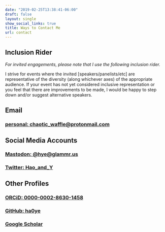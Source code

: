 ```yaml
---
date: "2019-02-25T13:38:41-06:00"
draft: false
layout: single
show_social_links: true
title: Ways to Contact Me
url: contact
---
```


## Inclusion Rider

_For invited engagements, please note that I use the following inclusion rider._

I strive for events where the invited [speakers/panelists/etc] are representative of the diversity (along whichever axes) of the appropriate audience. If your event has not yet considered inclusive representation or you feel that there are improvements to be made, I would be happy to step down and/or suggest alternative speakers.

## Email

### [personal: chaotic_waffle@protonmail.com](mailto:chaotic_waffle@protonmail.com)

## Social Media Accounts

### [Mastodon: @hye@glammr.us](https://glammr.us/@hye/)

### [Twitter: Hao_and_Y](https://twitter.com/Hao_and_Y)

## Other Profiles

### [ORCiD: 0000-0002-8630-1458](http://orcid.org/0000-0002-8630-1458)

### [GitHub: ha0ye](https://github.com/ha0ye/haoye.us)

### [Google Scholar](https://scholar.google.com/citations?user=8hToXlwAAAAJ&hl=en)

